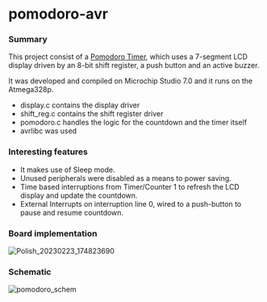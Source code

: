 # pomodoro-avr
### Summary
This project consist of a [Pomodoro Timer](https://en.wikipedia.org/wiki/Pomodoro_Technique), which uses a 7-segment LCD display driven by an 8-bit shift register, a push button and an active buzzer.

It was developed and compiled on Microchip Studio 7.0 and it runs on the Atmega328p.

* display.c contains the display driver
* shift_reg.c contains the shift register driver
* pomodoro.c handles the logic for the countdown and the timer itself
* avrlibc was used

### Interesting features
* It makes use of Sleep mode.
* Unused peripherals were disabled as a means to power saving.
* Time based interruptions from Timer/Counter 1 to refresh the LCD display and update the countdown.
* External Interrupts on interruption line 0, wired to a push-button to pause and resume countdown.

### Board implementation
![Polish_20230223_174823690](https://user-images.githubusercontent.com/67167458/221027550-e3aa1692-9f7e-456d-9b92-ee2bc1781762.jpg)

### Schematic
![pomodoro_schem](https://user-images.githubusercontent.com/67167458/203857150-5aecc6e4-78ab-4c4a-99f9-7201424c0bb1.jpg)
